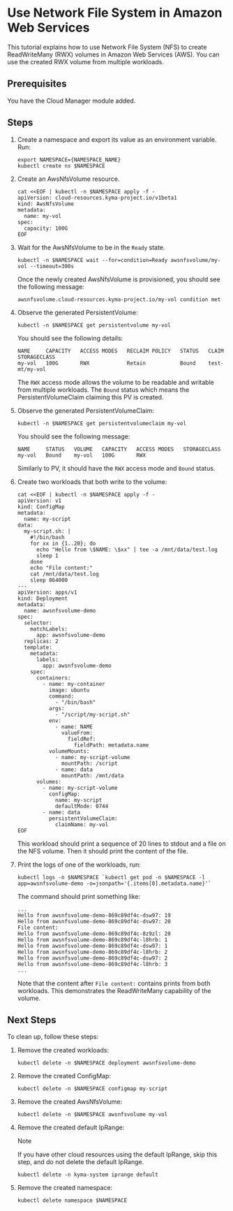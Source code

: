 # Use Network File System in Amazon Web Services

This tutorial explains how to use Network File System (NFS) to create ReadWriteMany (RWX) volumes in Amazon Web Services (AWS). You can use the created RWX volume from multiple workloads.

## Prerequisites

You have the Cloud Manager module added.

## Steps <!-- {docsify-ignore} -->

1. Create a namespace and export its value as an environment variable. Run:

   ```shell
   export NAMESPACE={NAMESPACE_NAME}
   kubectl create ns $NAMESPACE
   ```
  
2. Create an AwsNfsVolume resource.

   ```shell
   cat <<EOF | kubectl -n $NAMESPACE apply -f -
   apiVersion: cloud-resources.kyma-project.io/v1beta1
   kind: AwsNfsVolume
   metadata:
     name: my-vol
   spec:
     capacity: 100G
   EOF
   ```
  
3. Wait for the AwsNfsVolume to be in the `Ready` state.

   ```shell
   kubectl -n $NAMESPACE wait --for=condition=Ready awsnfsvolume/my-vol --timeout=300s
   ```

   Once the newly created AwsNfsVolume is provisioned, you should see the following message:

   ```console
   awsnfsvolume.cloud-resources.kyma-project.io/my-vol condition met
   ```

4. Observe the generated PersistentVolume:

   ```shell
   kubectl -n $NAMESPACE get persistentvolume my-vol
   ```

   You should see the following details:

   ```console
   NAME     CAPACITY   ACCESS MODES   RECLAIM POLICY   STATUS   CLAIM            STORAGECLASS
   my-vol   100G       RWX            Retain           Bound    test-mt/my-vol               
   ```

   The `RWX` access mode allows the volume to be readable and writable from multiple workloads. The `Bound` status which means the PersistentVolumeClaim claiming this PV is created.

5. Observe the generated PersistentVolumeClaim:

   ```shell
   kubectl -n $NAMESPACE get persistentvolumeclaim my-vol
   ```

   You should see the following message:

   ```console
   NAME     STATUS   VOLUME   CAPACITY   ACCESS MODES   STORAGECLASS 
   my-vol   Bound    my-vol   100G       RWX                         
   ```

   Similarly to PV, it should have the `RWX` access mode and `Bound` status.

6. Create two workloads that both write to the volume:

   ```shell
   cat <<EOF | kubectl -n $NAMESPACE apply -f -
   apiVersion: v1
   kind: ConfigMap
   metadata:
     name: my-script
   data:
     my-script.sh: |
       #!/bin/bash
       for xx in {1..20}; do 
         echo "Hello from \$NAME: \$xx" | tee -a /mnt/data/test.log
         sleep 1
       done
       echo "File content:"
       cat /mnt/data/test.log
       sleep 864000
   ---
   apiVersion: apps/v1
   kind: Deployment
   metadata:
     name: awsnfsvolume-demo
   spec:
     selector:
       matchLabels:
         app: awsnfsvolume-demo
     replicas: 2
     template:
       metadata:
         labels:
           app: awsnfsvolume-demo
       spec:
         containers:
           - name: my-container
             image: ubuntu  
             command: 
               - "/bin/bash"
             args:
               - "/script/my-script.sh"
             env:
               - name: NAME
                 valueFrom:
                   fieldRef:
                     fieldPath: metadata.name
             volumeMounts:
               - name: my-script-volume
                 mountPath: /script
               - name: data
                 mountPath: /mnt/data
         volumes:
           - name: my-script-volume
             configMap:
               name: my-script
               defaultMode: 0744 
           - name: data
             persistentVolumeClaim:
               claimName: my-vol 
   EOF
   ```

   This workload should print a sequence of 20 lines to stdout and a file on the NFS volume.
   Then it should print the content of the file.

7. Print the logs of one of the workloads, run:

   ```shell
   kubectl logs -n $NAMESPACE `kubectl get pod -n $NAMESPACE -l app=awsnfsvolume-demo -o=jsonpath='{.items[0].metadata.name}'`
   ```

   The command should print something like:

   ```console
   ...
   Hello from awsnfsvolume-demo-869c89df4c-dsw97: 19
   Hello from awsnfsvolume-demo-869c89df4c-dsw97: 20
   File content:
   Hello from awsnfsvolume-demo-869c89df4c-8z9zl: 20
   Hello from awsnfsvolume-demo-869c89df4c-l8hrb: 1
   Hello from awsnfsvolume-demo-869c89df4c-dsw97: 1
   Hello from awsnfsvolume-demo-869c89df4c-l8hrb: 2
   Hello from awsnfsvolume-demo-869c89df4c-dsw97: 2
   Hello from awsnfsvolume-demo-869c89df4c-l8hrb: 3
   ...
   ```

   Note that the content after `File content:` contains prints from both workloads. This demonstrates the ReadWriteMany capability of the volume.

## Next Steps

To clean up, follow these steps:

1. Remove the created workloads:

   ```shell
   kubectl delete -n $NAMESPACE deployment awsnfsvolume-demo
   ```

2. Remove the created ConfigMap:

   ```shell
   kubectl delete -n $NAMESPACE configmap my-script
   ```

3. Remove the created AwsNfsVolume:

   ```shell
   kubectl delete -n $NAMESPACE awsnfsvolume my-vol
   ```

4. Remove the created default IpRange:

   > [!NOTE]
   > If you have other cloud resources using the default IpRange,
   > skip this step, and do not delete the default IpRange.

   ```shell
   kubectl delete -n kyma-system iprange default
   ```

5. Remove the created namespace:

   ```shell
   kubectl delete namespace $NAMESPACE
   ```
